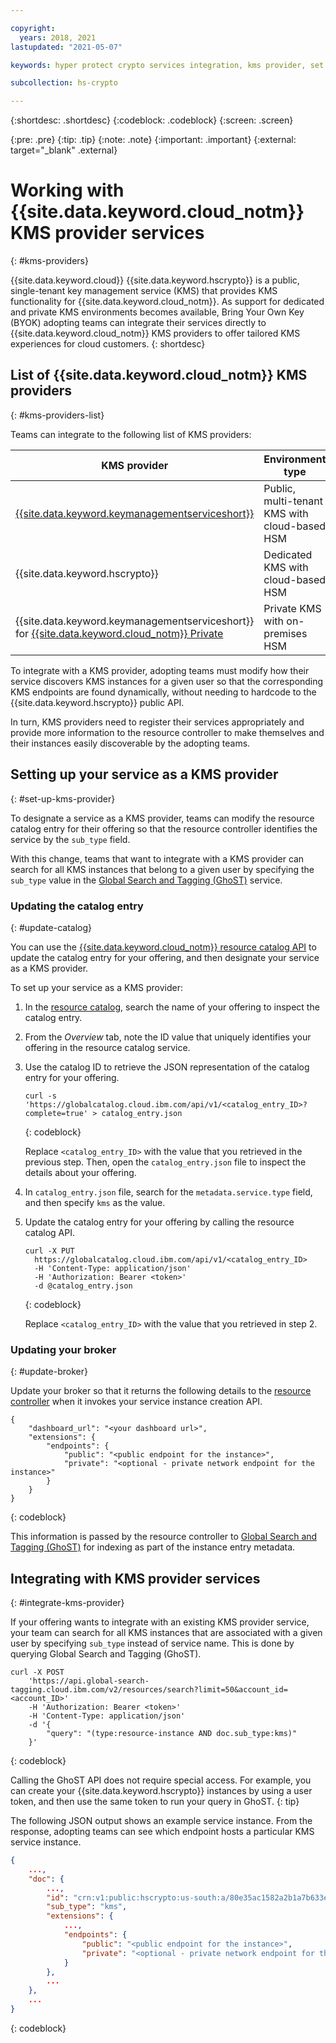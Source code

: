 ```yaml
---

copyright:
  years: 2018, 2021
lastupdated: "2021-05-07"

keywords: hyper protect crypto services integration, kms provider, set up kms provider

subcollection: hs-crypto

---
```


{:shortdesc: .shortdesc}
{:codeblock: .codeblock}
{:screen: .screen}

{:pre: .pre}
{:tip: .tip}
{:note: .note}
{:important: .important}
{:external: target="_blank" .external}

# Working with {{site.data.keyword.cloud_notm}} KMS provider services
{: #kms-providers}

{{site.data.keyword.cloud}} {{site.data.keyword.hscrypto}} is a public, single-tenant key management service (KMS) that provides KMS functionality for {{site.data.keyword.cloud_notm}}. As support for dedicated and private KMS environments becomes available, Bring Your Own Key (BYOK) adopting teams can integrate their services directly to {{site.data.keyword.cloud_notm}} KMS providers to offer tailored KMS experiences for cloud customers.
{: shortdesc}

## List of {{site.data.keyword.cloud_notm}} KMS providers
{: #kms-providers-list}

Teams can integrate to the following list of KMS providers:

| KMS provider | Environment type |
| -- | -- |
| [{{site.data.keyword.keymanagementserviceshort}}](/docs/key-protect?topic=key-protect-getting-started-tutorial) | Public, multi-tenant KMS with cloud-based HSM |
| {{site.data.keyword.hscrypto}}| Dedicated KMS with cloud-based HSM |
| {{site.data.keyword.keymanagementserviceshort}} for [{{site.data.keyword.cloud_notm}} Private](https://www.ibm.com/support/knowledgecenter/SSBS6K/product_welcome_cloud_private.html) | Private KMS with on-premises HSM |



To integrate with a KMS provider, adopting teams must modify how their service discovers KMS instances for a given user so that the corresponding KMS endpoints are found dynamically, without needing to hardcode to the {{site.data.keyword.hscrypto}} public API.

In turn, KMS providers need to register their services appropriately and provide more information to the resource controller to make themselves and their instances easily discoverable by the adopting teams.

## Setting up your service as a KMS provider
{: #set-up-kms-provider}

To designate a service as a KMS provider, teams can modify the resource catalog entry for their offering so that the resource controller identifies the service by the `sub_type` field.

With this change, teams that want to integrate with a KMS provider can search for all KMS instances that belong to a given user by specifying the `sub_type` value in the [Global Search and Tagging (GhoST)](/docs/get-coding?topic=get-coding-ghost_overview) service.

### Updating the catalog entry
{: #update-catalog}

You can use the [{{site.data.keyword.cloud_notm}} resource catalog API](https://{DomainName}/apidocs/globalcatalog) to update the catalog entry for your offering, and then designate your service as a KMS provider.

To set up your service as a KMS provider:

1. In the [resource catalog](https://globalcatalog.cloud.ibm.com), search the name of your offering to inspect the catalog entry.
2. From the _Overview_ tab, note the ID value that uniquely identifies your offering in the resource catalog service.
3. Use the catalog ID to retrieve the JSON representation of the catalog entry for your offering.

    ```cURL
    curl -s 'https://globalcatalog.cloud.ibm.com/api/v1/<catalog_entry_ID>?complete=true' > catalog_entry.json
    ```
    {: codeblock}

    Replace `<catalog_entry_ID>` with the value that you retrieved in the previous step. Then, open the `catalog_entry.json` file to inspect the details about your offering.

4. In `catalog_entry.json` file, search for the `metadata.service.type` field, and then specify `kms` as the value.
5. Update the catalog entry for your offering by calling the resource catalog API.

    ```cURL
    curl -X PUT
      https://globalcatalog.cloud.ibm.com/api/v1/<catalog_entry_ID>
      -H 'Content-Type: application/json'
      -H 'Authorization: Bearer <token>'
      -d @catalog_entry.json
    ```
    {: codeblock}

    Replace `<catalog_entry_ID>` with the value that you retrieved in step 2.

### Updating your broker
{: #update-broker}

Update your broker so that it returns the following details to the [resource controller](/docs/get-coding?topic=get-coding-resource-controller) when it invokes your service instance creation API.

```
{
    "dashboard_url": "<your dashboard url>",
    "extensions": {
        "endpoints": {
            "public": "<public endpoint for the instance>",
            "private": "<optional - private network endpoint for the instance>"
        }
    }
}
```
{: codeblock}

This information is passed by the resource controller to [Global Search and Tagging (GhoST)](/docs/get-coding?topic=get-coding-ghost_overview) for indexing as part of the instance entry metadata.

## Integrating with KMS provider services
{: #integrate-kms-provider}

If your offering wants to integrate with an existing KMS provider service, your team can search for all KMS instances that are associated with a given user by specifying `sub_type` instead of service name. This is done by querying Global Search and Tagging (GhoST).

```cURL
curl -X POST
    'https://api.global-search-tagging.cloud.ibm.com/v2/resources/search?limit=50&account_id=<account_ID>'
    -H 'Authorization: Bearer <token>'
    -H 'Content-Type: application/json'
    -d '{
        "query": "(type:resource-instance AND doc.sub_type:kms)"
    }'
```
{: codeblock}

Calling the GhoST API does not require special access. For example, you can create your {{site.data.keyword.hscrypto}} instances by using a user token, and then use the same token to run your query in GhoST.
{: tip}

The following JSON output shows an example service instance. From the response, adopting teams can see which endpoint hosts a particular KMS service instance.

```json
{
    ...,
    "doc": {
        ...,
        "id": "crn:v1:public:hscrypto:us-south:a/80e35ac1582a2b1a7b633e6107f9295a:67be47c6-cac0-415d-b298-0e6d45d6cb51::",
        "sub_type": "kms",
        "extensions": {
            ...,
            "endpoints": {
                "public": "<public endpoint for the instance>",
                "private": "<optional - private network endpoint for the instance>"
            }
        },
        ...
    },
    ...
}
```
{: codeblock}
